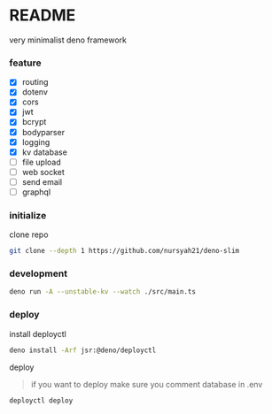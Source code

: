# README

very minimalist deno framework

### feature

- [x] routing
- [x] dotenv
- [x] cors
- [x] jwt
- [x] bcrypt
- [x] bodyparser
- [x] logging
- [x] kv database
- [ ] file upload
- [ ] web socket
- [ ] send email
- [ ] graphql

### initialize

clone repo
```bash
git clone --depth 1 https://github.com/nursyah21/deno-slim
```

### development
```bash
deno run -A --unstable-kv --watch ./src/main.ts
```

### deploy
install deployctl

```bash
deno install -Arf jsr:@deno/deployctl
```

deploy

> if you want to deploy make sure you comment database in .env
```bash
deployctl deploy
```
